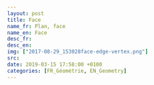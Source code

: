 ```yaml
---
layout: post
title: Face
name_fr: Plan, face
name_en: Face
desc_fr: 
desc_en: 
img: ["2017-08-29_153028face-edge-vertex.png"]
src: 
date: 2019-03-15 17:58:00 +0100
categories: [FR_Géométrie, EN_Geometry]
---
```

